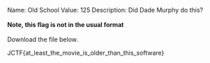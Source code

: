 Name: Old School
Value: 125
Description: Did Dade Murphy do this? <br><br><b>Note, this flag is not in the usual format</b><br><br>Download the file below.

JCTF{at_least_the_movie_is_older_than_this_software}
